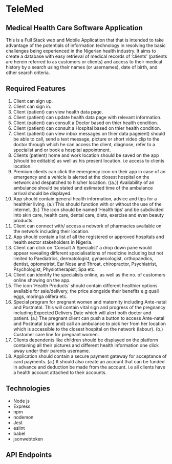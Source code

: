 # TeleMed
Medical Health Care Software Application
----------------------------------------
This is a Full Stack web and Mobile Application that that is intended to take advantage of the potentials of information technology in resolving the basic challenges being experienced in the Nigerian health industry. It aims to create a database with easy retrieval of medical records of ‘clients’ (patients are herein referred to as customers or clients) and access to their medical history by a search using their names (or usernames), date of birth, and other search criteria.

## Required Features

1. Client can sign up.
2. Client can sign in.
3. Client (patient) can view health data page.
4. Client (patient) can update health data page with relevant information.
5. Client (patient) can consult a Doctor based on thier health condition.
6. Client (patient) can consult a Hospital based on thier health condition.
7. Client (patient) can view inbox messages on thier data pageient) should be able to call, send a text message, picture or short video clip to the doctor through which he can access the client, diagnose, refer to a specialist and or book a hospital appointment.
9. Clients (patient) home and work location should be saved on the app (should be editable) as well as his present location. i.e access to clients location.
10. Premium clients can click the emergency icon on their app in case of an emergency and a vehicle is alerted at the closest hospital on the network and despatched to his/her location.
  ((a.))  Availability of an ambulance should be stated and estimated time of the ambulance arrival should be displayed.
11. App should contain general health information, advice and tips for a healthier living.
  (a.)	This should function with or without the use of the internet.
  (b.)	The icon should be named ‘Health tips’ and be subdivided into skin care, health care, dental care, diets, exercise and even beauty products.
12. Client can connect with/ access a network of pharmacies available on the network including their location.
13.	App should contain a list of all the registered or approved hospitals and health sector stakeholders in Nigeria.
14. Client can click on ‘Consult A Specialist’ a drop down pane would appear revealing different specialisations of medicine including but not limited to Paediatrics, dermatologist, gynaecologist, orthopaedics, dentist, optometrist, Ear Nose and Throat, chiropractor, Psychiatrist, Psychologist, Physiotherapist,  Spa etc.
15. Client can identify the specialists online, as well as the no. of customers online showing on the app.
16.	The icon ‘Health Products’ should contain different healthier options available for sale/delivery, the price alongside their benefits e.g quail eggs, moringa olifera etc.
17.	  Special program for pregnant women and maternity including Ante-natal and Postnatal. This will contain vital sign and progress of the pregnancy including Expected Delivery Date which will alert both doctor and patient. 
(a.)	The pregnant client can push a button to access Ante-natal and Postnatal (care and) call an ambulance to pick her from her location which is accessible to the closest hospital on the network (labour). 
(b.)	Customer care line for pregnant women. 
18. Clients dependents like children should be displayed on the platform containing all their pictures and different health information one click away under their parents username.
19. Application should contain a secure payment gateway for acceptance of card payments.
(a.)	It should also create an account that can be funded in advance and deduction be made from the account. i.e all clients have a health account attached to their accounts.

  
## Technologies

- Node js
- Express
- npm
- nodemon
- Jest
- eslint 
- babel
- jsonwebtoken


## API Endpoints
